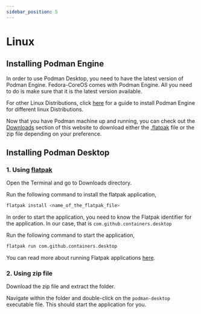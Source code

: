 ```yaml
---
sidebar_position: 5
---
```


# Linux

## Installing Podman Engine

In order to use Podman Desktop, you need to have the latest version of Podman Engine. Fedora-CoreOS comes with Podman Engine. All you need to do is make sure that it is the latest version available. 

For other Linux Distributions, click [here](https://podman.io/getting-started/installation#installing-on-linux) for a guide to install Podman Engine for different linux Distributions.

Now that you have Podman machine up and running, you can check out the [Downloads](/downloads/linux) section of this website to download either the [.flatpak](https://flatpak.org/setup/Fedora) file or the zip file depending on your preference.

## Installing Podman Desktop

### 1. Using [flatpak](https://flatpak.org/setup/)

Open the Terminal and go to Downloads directory. 

Run the following command to install the flatpak application,

```sh
flatpak install <name_of_the_flatpak_file> 
```

In order to start the application, you need to know the Flatpak identifier for the application. In our case, that is ```com.github.containers.desktop```

Run the following command to start the application,

```sh
flatpak run com.github.containers.desktop
```

You can read more about running Flatpak applications [here](https://docs.flatpak.org/en/latest/using-flatpak.html).

### 2. Using zip file

Download the zip file and extract the folder.

Navigate within the folder and double-click on the ```podman-desktop``` executable file. This should start the application for you.